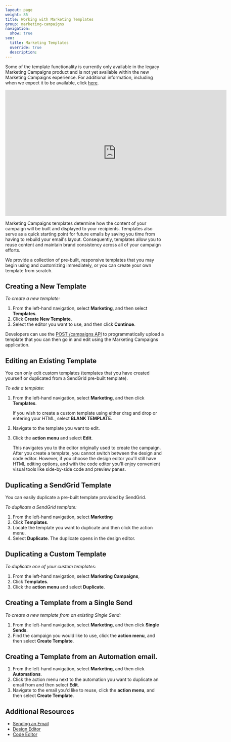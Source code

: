 ```yaml
---
layout: page
weight: 85
title: Working with Marketing Templates
group: marketing-campaigns
navigation:
  show: true
seo:
  title: Marketing Templates
  override: true
  description:
---
```


<call-out>

Some of the template functionality is currently only available in the legacy Marketing Campaigns product and is not yet available within the new Marketing Campaigns experience. For additional information, including when we expect it to be available, click [here]({{root_url}}/ui/sending-email/coming-soon-to-new-marketing-campaigns/). 

</call-out>

<iframe src="https://player.vimeo.com/video/120738522" width="700" height="400" frameborder="0" webkitallowfullscreen mozallowfullscreen allowfullscreen></iframe>

Marketing Campaigns templates determine how the content of your campaign will be built and displayed to your recipients. Templates also serve as a quick starting point for future emails by saving you time from having to rebuild your email's layout. Consequently, templates allow you to reuse content and maintain brand consistency across all of your campaign efforts.

We provide a collection of pre-built, responsive templates that you may begin using and customizing immediately, or you can create your own template from scratch.


 ## 	Creating a New Template

*To create a new template:*

1. From the left-hand navigation, select **Marketing**, and then select **Templates**.
2. Click **Create New Template**.
3. Select the editor you want to use, and then click **Continue**.

<call-out>

Developers can use the [POST /campaigns API](https://sendgrid.api-docs.io/v3.0/campaigns-api/create-a-campaign) to programmatically upload a template that you can then go in and edit using the Marketing Campaigns application.

</call-out>

 ## 	Editing an Existing Template

You can only edit custom templates (templates that you have created yourself or duplicated from a SendGrid pre-built template).

*To edit a template:*

1. From the left-hand navigation, select **Marketing**, and then click **Templates**.

   If you wish to create a custom template using either drag and drop or entering your HTML, select **BLANK TEMPLATE**.

1. Navigate to the template you want to edit. 
1. Click the **action menu** and select **Edit**.

   This navigates you to the editor originally used to create the campaign. After you create a template, you cannot switch between the design and code editor. However, if you choose the design editor you'll still have HTML editing options, and with the code editor you'll enjoy convenient visual tools like side-by-side code and preview panes.


 ## 	Duplicating a SendGrid Template

You can easily duplicate a pre-built template provided by SendGrid.

*To duplicate a SendGrid template:*

1. From the left-hand navigation, select **Marketing**
1. Click **Templates**.
1. Locate the template you want to duplicate and then click the action menu.
1. Select **Duplicate**. The duplicate opens in the design editor.

 ## 	Duplicating a Custom Template

*To duplicate one of your custom templates:*

1. From the left-hand navigation, select **Marketing Campaigns**,
1. Click **Templates**.
1. Click the **action menu** and select **Duplicate**.

 ## 	Creating a Template from a Single Send

*To create a new template from an existing Single Send:*

1. From the left-hand navigation, select **Marketing**, and then click **Single Sends**.
1. Find the campaign you would like to use, click the **action menu**, and then select **Create Template**.

## Creating a Template from an Automation email.

1. From the left-hand navigation, select **Marketing**, and then click **Automations**.
1. Click the action menu next to the automation you want to duplicate an email from and then select **Edit**. 
1. Navigate to the email you'd like to reuse, click the **action menu**, and then select **Create Template**.

 ## 	Additional Resources

- [Sending an Email]({{root_url}}/ui/sending-email/how-to-send-email-with-marketing-campaigns/)
- [Design Editor]({{root_url}}/ui/sending-email/editor/#-The-Design-Editor)
- [Code Editor]({{root_url}}/ui/sending-email/editor/#the-code-editor)
